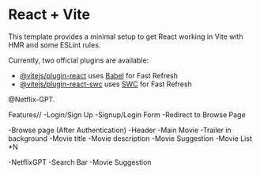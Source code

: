 # React + Vite

This template provides a minimal setup to get React working in Vite with HMR and some ESLint rules.

Currently, two official plugins are available:

- [@vitejs/plugin-react](https://github.com/vitejs/vite-plugin-react/blob/main/packages/plugin-react/README.md) uses [Babel](https://babeljs.io/) for Fast Refresh
- [@vitejs/plugin-react-swc](https://github.com/vitejs/vite-plugin-react-swc) uses [SWC](https://swc.rs/) for Fast Refresh


@Netflix-GPT.


Features//
-Login/Sign Up
     -Signup/Login Form
     -Redirect to Browse Page


-Browse page (After Authentication)
  -Header
  -Main Movie
         -Trailer in background
         -Movie title 
         -Movie description
         -Movie Suggestion
             -Movie List *N
  

  -NetflixGPT
     -Search Bar
     -Movie Suggestion
